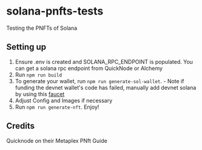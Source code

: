 # solana-pnfts-tests
Testing the PNFTs of Solana

## Setting up
1. Ensure .env is created and SOLANA_RPC_ENDPOINT is populated. You can get a solana rpc endpoint from QuickNode or Alchemy
2. Run `npm run build`
3. To generate your wallet, run `npm run generate-sol-wallet`. - Note if funding the devnet wallet's code has failed, manually add devnet solana by using this [faucet](https://faucet.solana.com/)
4. Adjust Config and Images if necessary
5. Run `npm run generate-nft`. Enjoy!


## Credits
Quicknode on their Metaplex PNft Guide